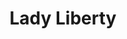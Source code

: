 ---
title: "Lady Liberty"
images:
  - /images/20240530-11.jpg
tags:
- all
- object
weight: 2024053001
---